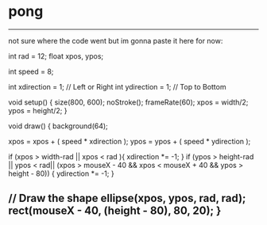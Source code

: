 # pong
----
not sure where the code went but im gonna paste it here for now:

int rad = 12; 
float xpos, ypos; 

int speed = 8; 

int xdirection = 1;  // Left or Right
int ydirection = 1;  // Top to Bottom

void setup() 
{
  size(800, 600);
  noStroke();
  frameRate(60);
  xpos = width/2;
  ypos = height/2;
}

void draw() 
{
  background(64);

  xpos = xpos + ( speed * xdirection );
  ypos = ypos + ( speed * ydirection );
  
  if (xpos > width-rad || xpos < rad ){
    xdirection *= -1;
  }
  if (ypos > height-rad || ypos < rad|| (xpos > mouseX - 40 && xpos < mouseX + 40 && ypos > height - 80)) {
    ydirection *= -1;
  }

  // Draw the shape
  ellipse(xpos, ypos, rad, rad);
  rect(mouseX - 40, (height - 80), 80, 20);
}
----
